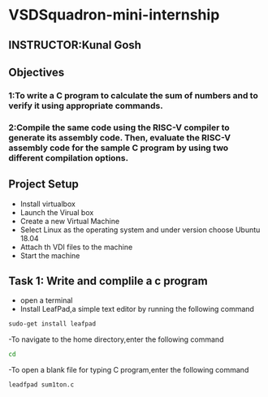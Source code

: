 # VSDSquadron-mini-internship
## INSTRUCTOR:Kunal Gosh
## Objectives
### 1:To write a C program to calculate the sum of numbers and to verify it using appropriate commands.
### 2:Compile the same code using the RISC-V compiler to generate its assembly code. Then, evaluate the RISC-V assembly code for the sample C program by using two different compilation options.
## Project Setup
- Install virtualbox
- Launch the Virual box
- Create a new Virtual Machine
- Select Linux as the operating system and under version choose Ubuntu 18.04
- Attach th VDI files to the machine
- Start the machine
## Task 1: Write and complile a c program 
- open a terminal
- Install LeafPad,a simple text editor by running the following command<br>
``` bash
sudo-get install leafpad 
```
-To navigate to the home directory,enter the following command
```bash 
cd
```
-To open a blank file for typing C program,enter the following command
```bash
leadfpad sum1ton.c
```








